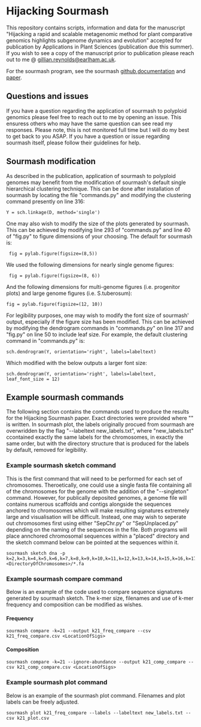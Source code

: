 # Hijacking Sourmash

This repository contains scripts, information and data for the manuscript "Hijacking a rapid and scalable metagenomic method for plant comparative genomics highlights subgenome dynamics and evolution" accepted for publication by Applications in Plant Sciences (publication due this summer). If you wish to see a copy of the manuscript prior to publication please reach out to me @ gillian.reynolds@earlham.ac.uk.

For the sourmash program, see the sourmash [github](https://github.com/sourmash-bio/sourmash),[documentation](https://sourmash.readthedocs.io/en/latest/) and [paper](https://www.ncbi.nlm.nih.gov/pmc/articles/PMC6720031/).

## Questions and issues
If you have a question regarding the application of sourmash to polyploid genomics please feel free to reach out to me by opening an issue. This ensuress others who may have the same question can see read my responses. Please note, this is not monitored full time but I will do my best to get back to you ASAP.
If you have a question or issue regarding sourmash itself, please follow their guidelines for help.

## Sourmash modification

As described in the publication, application of sourmash to polyploid genomes may benefit from the modification of sourmash's default single hierarchical clustering technique. This can be done after installation of sourmash by locating the file "commands.py" and modifying the clustering command presently on line 316:

```
Y = sch.linkage(D, method='single')
```

One may also wish to modify the size of the plots generated by sourmash. This can be achieved by modifying line 293 of "commands.py" and line 40 of "fig.py" to figure dimensions of your choosing. The default for sourmash is:

```
 fig = pylab.figure(figsize=(8,5))
```
We used the following dimensions for nearly single genome figures:
```
 fig = pylab.figure(figsize=(8, 6))
```

And the following dimensions for multi-genome figures (i.e. progenitor plots) and large genome figures (i.e. S.tuberosum):

```
fig = pylab.figure(figsize=(12, 10))
```

For legibility purposes, one may wish to modify the font size of sourmash' output, especially if the figure size has been modified. This can be achieved by modifying the dendrogram commands in "commands.py" on line 317 and "fig.py" on line 50 to include leaf size. For example, the default clustering command in "commands.py" is:

```
sch.dendrogram(Y, orientation='right', labels=labeltext)
```

Which modified with the below outputs a larger font size:

```
sch.dendrogram(Y, orientation='right', labels=labeltext,  leaf_font_size = 12)
```

## Example sourmash commands 

The following section contains the commands used to produce the results for the Hijacking Sourmash paper. Exact directories were provided where "<DirectoryOfChromosomes>" is written. In sourmash plot, the labels originally procued from sourmash are overwridden by the flag "--labeltext new_labels.txt", where "new_labels.txt" ccontained exactly the same labels for the chromosomes, in exactly the same order, but with the directory structure that is produced for the labels by default, removed for legibility. 

### Example sourmash sketch command

This is the first command that will need to be performed for each set of chromosomes. Theroetically, one could use a single fasta file containing all of the chromosomes for the genome with the addition of the "--singleton" command. However, for publically deposited genomes, a genome file will contains numerous scaffolds and contigs alongside the sequences anchored to chromosomes which will make resulting signatures extremely large and visualisation will be difficult. Instead, one may wish to seperate out chromosomes first using either "SepChr.py" or "SepUnplaced.py" depending on the naming of the sequences in the file. Both programs will place annchored chromosomal sequences within a "placed" directory and the sketch command below can be pointed at the sequences within it. 

```
sourmash sketch dna -p k=2,k=3,k=4,k=5,k=6,k=7,k=8,k=9,k=10,k=11,k=12,k=13,k=14,k=15,k=16,k=17,k=18,k=19,k=20,k=21,k=31,k=41,k=51,k=61,abund  <DirectoryOfChromosomes>/*.fa

```
### Example sourmash compare command

Below is an example of the code used to compare sequence signatures generated by sourmash sketch. The k-mer size, filenames and use of k-mer frequency and composition can be modified as wishes.

#### Frequency

```
sourmash compare -k=21 --output k21_freq_compare --csv k21_freq_compare.csv <LocationOfSigs>
```
#### Composition
```
sourmash compare -k=21 --ignore-abundance --output k21_comp_compare --csv k21_comp_compare.csv <LocationOfSigs>
```

### Example sourmash plot command

Below is an example of the sourmash plot command. Filenames and plot labels can be freely adjusted.

```
sourmash plot k21_freq_compare --labels --labeltext new_labels.txt --csv k21_plot.csv
```



